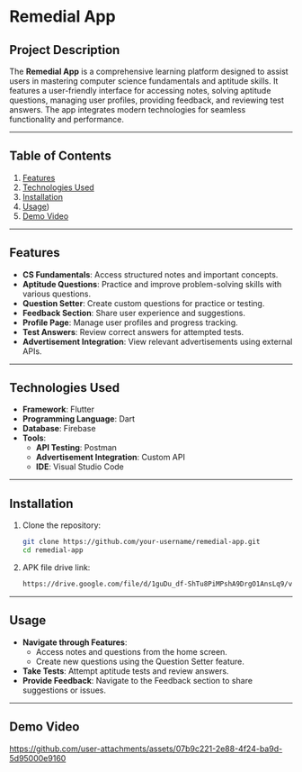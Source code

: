 # **Remedial App**  

## **Project Description**  
The **Remedial App** is a comprehensive learning platform designed to assist users in mastering computer science fundamentals and aptitude skills. It features a user-friendly interface for accessing notes, solving aptitude questions, managing user profiles, providing feedback, and reviewing test answers. The app integrates modern technologies for seamless functionality and performance.

---

## **Table of Contents**  
1. [Features](#features)  
2. [Technologies Used](#technologies-used)  
3. [Installation](#installation)  
4. [Usage](#usage))  
5. [Demo Video](#Demo-Video)  

---

## **Features**  
- **CS Fundamentals**: Access structured notes and important concepts.  
- **Aptitude Questions**: Practice and improve problem-solving skills with various questions.  
- **Question Setter**: Create custom questions for practice or testing.  
- **Feedback Section**: Share user experience and suggestions.  
- **Profile Page**: Manage user profiles and progress tracking.  
- **Test Answers**: Review correct answers for attempted tests.  
- **Advertisement Integration**: View relevant advertisements using external APIs.

---

## **Technologies Used**  
- **Framework**: Flutter  
- **Programming Language**: Dart  
- **Database**: Firebase  
- **Tools**:  
  - **API Testing**: Postman  
  - **Advertisement Integration**: Custom API  
  - **IDE**: Visual Studio Code  

---

## **Installation**  
1. Clone the repository:  
   ```bash
   git clone https://github.com/your-username/remedial-app.git
   cd remedial-app
2. APK file drive link:  
   ```bash
   https://drive.google.com/file/d/1guDu_df-ShTu8PiMPshA9DrgO1AnsLq9/view?usp=sharing
---

## **Usage**  
- **Navigate through Features**:
    - Access notes and questions from the home screen.
    - Create new questions using the Question Setter feature.
- **Take Tests**: Attempt aptitude tests and review answers.
- **Provide Feedback**: Navigate to the Feedback section to share suggestions or issues.

---

## **Demo Video**  
https://github.com/user-attachments/assets/07b9c221-2e88-4f24-ba9d-5d95000e9160


